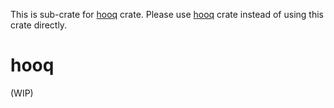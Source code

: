 This is sub-crate for [hooq](../hooq) crate. Please use [hooq](../hooq) crate instead of using this crate directly.

# hooq

(WIP)